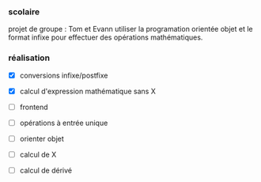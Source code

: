 ### scolaire
projet de groupe : Tom et Evann
utiliser la programation orientée objet et le format infixe pour effectuer des opérations mathématiques.

### réalisation
- [x] conversions infixe/postfixe
- [x] calcul d'expression mathématique sans X
- [ ] frontend
- [ ] opérations à entrée unique
- [ ] orienter objet
- [ ] calcul de X
- [ ] calcul de dérivé

